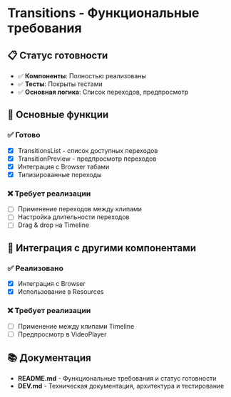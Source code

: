 # Transitions - Функциональные требования

## 📋 Статус готовности

- ✅ **Компоненты**: Полностью реализованы
- ✅ **Тесты**: Покрыты тестами
- ✅ **Основная логика**: Список переходов, предпросмотр

## 🎯 Основные функции

### ✅ Готово

- [x] TransitionsList - список доступных переходов
- [x] TransitionPreview - предпросмотр переходов
- [x] Интеграция с Browser табами
- [x] Типизированные переходы

### ❌ Требует реализации

- [ ] Применение переходов между клипами
- [ ] Настройка длительности переходов
- [ ] Drag & drop на Timeline

## 🔄 Интеграция с другими компонентами

### ✅ Реализовано

- [x] Интеграция с Browser
- [x] Использование в Resources

### ❌ Требует реализации

- [ ] Применение между клипами Timeline
- [ ] Предпросмотр в VideoPlayer

## 📚 Документация

- **README.md** - Функциональные требования и статус готовности
- **DEV.md** - Техническая документация, архитектура и тестирование
